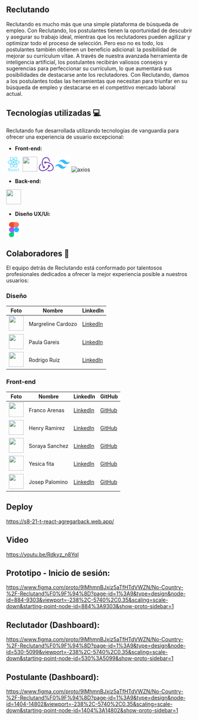 ﻿## **Reclutando**

Reclutando es mucho más que una simple plataforma de búsqueda de empleo. Con Reclutando, los postulantes tienen la oportunidad de descubrir y asegurar su trabajo ideal, mientras que los reclutadores pueden agilizar y optimizar todo el proceso de selección. Pero eso no es todo, los postulantes también obtienen un beneficio adicional: la posibilidad de mejorar su currículum vitae. A través de nuestra avanzada herramienta de inteligencia artificial, los postulantes recibirán valiosos consejos y sugerencias para perfeccionar su currículum, lo que aumentará sus posibilidades de destacarse ante los reclutadores. Con Reclutando, damos a los postulantes todas las herramientas que necesitan para triunfar en su búsqueda de empleo y destacarse en el competitivo mercado laboral actual.
 
 
 ## Tecnologías utilizadas 💻
 Reclutando fue desarrollada utilizando tecnologías de vanguardia para ofrecer una experiencia de usuario excepcional:
 
 - **Front-end:**

 <img src="https://raw.githubusercontent.com/devicons/devicon/master/icons/react/react-original-wordmark.svg" alt="react" width="40" height="40"/> <img src="https://upload.wikimedia.org/wikipedia/commons/4/4c/Typescript_logo_2020.svg" width="40" height="40"/> <img src="https://raw.githubusercontent.com/devicons/devicon/master/icons/redux/redux-original.svg" alt="redux" width="40" height="40"/> <img aling="left" width='40'  height="40" src="https://github.com/devicons/devicon/blob/master/icons/tailwindcss/tailwindcss-plain.svg"/> <img src="https://res.cloudinary.com/axiever/image/upload/v1678118395/descargar_2_uymmsz.svg" alt="axios" width="40" height="40"/>

 - **Back-end:**
 <img aling="left" width='40'  height="40" src="https://www.gstatic.com/devrel-devsite/prod/v37463d4834445c1e880de1e91d2f8fc2c6a0e86fca4aa6a7bdbb270b040181dc/firebase/images/touchicon-180.png"/>

- **Diseño UX/Ui:** 

<img aling="left" width='40'   height="40" src=https://github.com/devicons/devicon/blob/master/icons/figma/figma-original.svg/>




## Colaboradores 👥

El equipo detrás de Reclutando está conformado por talentosos profesionales dedicados a ofrecer la mejor experiencia posible a nuestros usuarios:

### Diseño

| Foto | Nombre | LinkedIn |
|------|--------|----------|
| <img src="https://media.licdn.com/dms/image/C4D03AQHnKvwyAcEGvw/profile-displayphoto-shrink_800_800/0/1647384929199?e=1691625600&v=beta&t=82Si2n7y7mUyGqhh2EPSrQbVB-xIo0uVEGC2vitZdgs" width="40" height="40"/> | Margreline Cardozo | <a href="https://www.linkedin.com/in/mcgonzal/">LinkedIn</a> | 
| <img src="https://media.licdn.com/dms/image/D4D03AQGtpj57CGQfAA/profile-displayphoto-shrink_800_800/0/1681334736714?e=1691625600&v=beta&t=KFf48EZP5AvahPCrFYLJqBOzPSWgvF3y5TYxULMkTt4" width="40" height="40"/> | Paula Gareis | <a href="https://www.linkedin.com/in/pauladanielagareis/">LinkedIn</a> | 
| <img src="https://media.licdn.com/dms/image/D4E35AQFH5jUb5SoUJg/profile-framedphoto-shrink_800_800/0/1633372921159?e=1686949200&v=beta&t=TkBlz_nQgOa4eYFZSfOOiEHcmKfFsB2khfSXWsso7m8" width="40" height="40"/> | Rodrigo Ruiz | <a href="https://www.linkedin.com/in/uirodriruiz/">LinkedIn</a> | 




### Front-end

| Foto | Nombre | LinkedIn | GitHub |
|------|--------|----------|---------|
| <img src="https://media.licdn.com/dms/image/D4D03AQF4rl_kgEvN4w/profile-displayphoto-shrink_800_800/0/1675148876077?e=1691625600&v=beta&t=wGOa78HHlJUda2jjM7WuqNUbJmiTTRGpHqoOz3PYhjs" width="40" height="40"/> | Franco Arenas | <a href="https://www.linkedin.com/in/franco-arenas/">LinkedIn</a> | <a href="https://github.com/francoarenas">GitHub</a> |
| <img src="" width="40" height="40"/> | Henry Ramirez | <a href="https://www.linkedin.com/in/henry-ramirez-417861259/">LinkedIn</a> | <a href="https://github.com/HenryMilac">GitHub</a> |
| <img src="https://media.licdn.com/dms/image/D4E03AQGq7z0s8QAy3g/profile-displayphoto-shrink_800_800/0/1671719682201?e=1691625600&v=beta&t=EqT_HmX-St9EgZr9gT4Gl8E6ap8lNCq0gCsLreJHIYg" width="40" height="40"/> | Soraya Sanchez | <a href="https://www.linkedin.com/in/soraya-yenile-sanchez/">LinkedIn</a> | <a href="https://github.com/SanchezSoraya">GitHub</a> |
| <img src="" width="40" height="40"/> | Yesica fita | <a href="">LinkedIn</a> | <a href="https://github.com/yesifita">GitHub</a> |
| <img src="" width="40" height="40"/> | Josep Palomino | <a href="">LinkedIn</a> | <a href="https://github.com/JosepF5">GitHub</a> |


## Deploy

 https://s8-21-t-react-agregarback.web.app/  

 ## Video 

https://youtu.be/Rdkyz_n8YqI 

## Prototipo - Inicio de sesión:

https://www.figma.com/proto/9lMhmnBJxiz5aTfHTdVWZN/No-Country-%2F-Reclutand%F0%9F%94%8D?page-id=1%3A9&type=design&node-id=884-9303&viewport=-238%2C-5740%2C0.35&scaling=scale-down&starting-point-node-id=884%3A9303&show-proto-sidebar=1

## Reclutador (Dashboard):

https://www.figma.com/proto/9lMhmnBJxiz5aTfHTdVWZN/No-Country-%2F-Reclutand%F0%9F%94%8D?page-id=1%3A9&type=design&node-id=530-5099&viewport=-238%2C-5740%2C0.35&scaling=scale-down&starting-point-node-id=530%3A5099&show-proto-sidebar=1

## Postulante (Dashboard):

https://www.figma.com/proto/9lMhmnBJxiz5aTfHTdVWZN/No-Country-%2F-Reclutand%F0%9F%94%8D?page-id=1%3A9&type=design&node-id=1404-14802&viewport=-238%2C-5740%2C0.35&scaling=scale-down&starting-point-node-id=1404%3A14802&show-proto-sidebar=1
